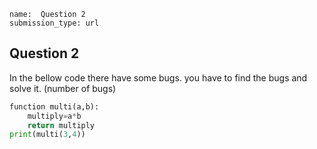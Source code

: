 ```ngMeta
name:  Question 2 
submission_type: url
```
## Question 2

In the bellow code there have some bugs. you have to find the bugs and solve it.
(number of bugs)


```python
function multi(a,b):
    multiply=a*b
    return multiply
print(multi(3,4))
 ```



